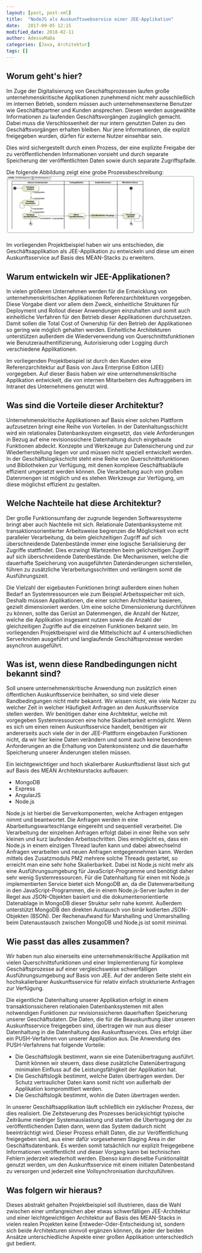 ```yaml
---
layout: [post, post-xml]
title:  "NodeJS als Auskunftswebservice einer JEE-Applikation"
date:   2017-09-05 12:15
modified_date: 2018-02-11
author: AdessoMaDa
categories: [Java, Architektur]
tags: []
---
```


## Worum geht's hier?

Im Zuge der Digitalisierung von Geschäftsprozessen laufen große unternehmenskritische Applikationen zunehmend nicht mehr ausschließlich im internen Betrieb, sondern
müssen auch unternehmensexterne Benutzer wie Geschäftspartner und Kunden ansprechen. Diesen werden ausgewählte Informationen zu laufenden Geschäftsvorgängen zugänglich gemacht.
Dabei muss die Verschlossenheit der nur intern genutzten Daten zu den Geschäftsvorgängen erhalten bleiben. Nur jene Informationen, die explizit freigegeben wurden, 
dürfen für externe Nutzer einsehbar sein.

Dies wird sichergestellt durch einen Prozess, der eine explizite Freigabe der zu veröffentlichenden Informationen vorsieht und durch separate Speicherung der veröffentlichten Daten 
sowie durch separate Zugriffspfade.

Die folgende Abbildung zeigt eine grobe Prozessbeschreibung:
![Prozessbechreibung zu NodeJS als Auskunftswebservice einer JEE-Applikation](../assets/images/posts/NodeJS-als-Auskunftswebservice-einer-JEE-Applikation/Aktivitaetsdiagramm.png)

Im vorliegenden Projektbeispiel haben wir uns entschieden, die Geschäftsapplikation als JEE-Applikation zu entwickeln und diese um einen Auskunftsservice auf Basis des MEAN-Stacks zu erweitern.

## Warum entwickeln wir JEE-Applikationen?

In vielen größeren Unternehmen werden für die Entwicklung von unternehmenskritischen Applikationen Referenzarchitekturen vorgegeben.
Diese Vorgabe dient vor allem dem Zweck, einheitliche Strukturen für Deployment und Rollout dieser Anwendungen einzuhalten und somit 
auch einheitliche Verfahren für den Betrieb dieser Applikationen durchzusetzen. Damit sollen die Total Cost of Ownership für den Betrieb
der Applikationen so gering wie möglich gehalten werden. Einheitliche Architekturen unterstützen außerdem die Wiederverwendung von
Querschnittsfunktionen wie Benutzerauthentifizierung, Autorisierung oder Logging durch verschiedene Applikationen.

Im vorliegenden Projektbeispiel ist durch den Kunden eine Referenzarchitektur auf Basis von Java Enterprise Edition (JEE) vorgegeben.
Auf dieser Basis haben wir eine unternehmenskritische Applikation entwickelt, die von internen Mitarbeitern des Auftraggebers im Intranet des Unternehmens genutzt wird.

## Was sind die Vorteile dieser Architektur?

Unternehmenskritische Applikationen auf Basis einer solchen Plattform aufzusetzen bringt eine Reihe von Vorteilen.
In der Datenhaltungsschicht wird ein relationales Datenbanksystem eingesetzt, das viele Anforderungen in Bezug auf eine revisionssichere Datenhaltung durch 
eingebaute Funktionen abdeckt. Konzepte und Werkzeuge zur Datensicherung und zur Wiederherstellung liegen vor und müssen nicht speziell entwickelt werden.
In der Geschäftslogikschicht steht eine Reihe von Querschnittsfunktionen und Bibliotheken zur Verfügung, mit denen komplexe Geschäftsabläufe effizient umgesetzt werden können.
Die Verarbeitung auch von großen Datenmengen ist möglich und es stehen Werkzeuge zur Verfügung, um diese möglichst effizient zu gestalten.

## Welche Nachteile hat diese Architektur?

Der große Funktionsumfang der zugrunde liegenden Softwaresysteme  bringt aber auch Nachteile mit sich. Relationale Datenbanksysteme mit transaktionsorientierter Arbeitsweise
begrenzen die Möglichkeit von echt paralleler Verarbeitung, da beim gleichzeitigen Zugriff auf sich überschneidende Datenbestände immer eine logische Serialisierung der Zugriffe stattfindet.
Dies erzwingt Wartezeiten beim gelichzeitigen Zugriff auf sich überschneidende Datenbestände. Die Mechanismen, welche die dauerhafte Speicherung von ausgeführten Datenänderungen
sicherstellen, führen zu zusätzliche Verarbeitungsschritten und verlängern somit die Ausführungszeit.

Die Vielzahl der eigebauten Funktionen bringt außerdem einen hohen Bedarf an Systemressourcen wie zum Beispiel Arbeitsspeicher mit sich. Deshalb müssen Applikationen, die einer solchen
Architektur basieren, gezielt dimensioniert werden. Um eine solche Dimensionierung durchführen zu können, sollte das Gerüst an Datenmengen, die Anzahl der Nutzer, welche die Applikation
insgesamt nutzen sowie die Anzahl der gleichzeitigen Zugriffe auf die einzelnen Funktionen bekannt sein. Im vorliegenden Projektbeispiel wird die Mittelschicht
auf 4 unterschiedlichen Serverknoten ausgeführt und langlaufende Geschäftsprozesse werden asynchron ausgeführt.

## Was ist, wenn diese Randbedingungen nicht bekannt sind?

Soll unsere unternehmenskritische Anwendung nun zusätzlich einen öffentlichen Auskunftsservice beinhalten, so sind viele dieser Randbedingungen nicht mehr bekannt.
Wir wissen nicht, wie viele Nutzer zu welcher Zeit in welcher Häufigkeit Anfragen an den Auskunftsservice stellen werden. Wir benötigen daher eine Architektur, 
welche mit vorgegeben Systemressourcen eine hohe Skalierbarkeit ermöglicht. Wenn es sich um einen reinen Auskunftsservice handelt, benötigen wir andererseits auch viele 
der in der JEE-Plattform eingebauten Funktionen nicht, da wir hier keine  Daten verändern und somit auch keine besonderen Anforderungen an die Erhaltung von Datenkonsistenz 
und die dauerhafte Speicherung unserer Änderungen stellen müssen.

Ein leichtgewichtiger und hoch skalierbarer Auskunftsdienst lässt sich gut auf Basis des MEAN Architekturstacks aufbauen:
* MongoDB
* Express
* AngularJS
* Node.js

Node.js ist hierbei die Serverkomponenten, welche Anfragen entgegen nimmt und beantwortet. Die Anfragen werden in eine Abarbeitungswarteschlange eingereiht und sequentiell verarbeitet.
Die Verarbeitung der einzelnen Anfragen erfolgt dabei in einer Reihe von sehr kleinen und kurz laufenden Arbeitsschritten. Dies ermöglicht es, dass ein Node.js in einem einzigen Thread 
laufen kann und dabei abwechselnd Anfragen verarbeiten und neuen Anfragen entgegennehmen kann. Werden mittels des Zusatzmoduls PM2 mehrere solche Threads gestartet, so erreicht man eine
sehr hohe Skalierbarkeit. Dabei ist Node.js nicht mehr als eine Ausführungsumgebung für JavaScript-Programme und benötigt daher sehr wenig Systemressourcen.
Für die Datenhaltung für einen mit Node.js implementierten Service bietet sich MongoDB an, da die Datenverarbeitung in den JavaScript-Programmen, die in einem Node.js-Server laufen
in der Regel aus JSON-Objekten basiert und die dokumentenorientierte Datenablage in MongoDB dieser Struktur sehr nahe kommt. 
Außerdem unterstützt MongoDB den direkten Austausch von binär kodierten JSON-Objekten (BSON). 
Der Rechenaufwand für Marshalling und Unmarshalling beim Datenaustausch zwischen MongoDB und Node.js ist somit minimal.

## Wie passt das alles zusammen?

Wir haben nun also einerseits eine unternehmenskritische Applikation mit vielen Querschnittsfunktionen und einer Implementierung für komplexe Geschäftsprozesse auf einer 
vergleichsweise schwerfälligen Ausführungsumgebung auf Basis von JEE. Auf der anderen Seite steht ein hochskalierbarer Auskunftsservice für relativ einfach strukturierte Anfragen
zur Verfügung.

Die eigentliche Datenhaltung unserer Applikation erfolgt in einem transaktionssicheren relationalen Datenbanksystemen mit allen notwendigen Funktionen zur revisionssicheren dauerhaften Speicherung unserer Geschäftsdaten.
Die Daten, die für die Beauskunftung über unseren Auskunftsservice freigegeben sind, übertragen wir nun aus dieser Datenhaltung in die Datenhaltung des Auskunftsservices.
Dies erfolgt über ein PUSH-Verfahren von unserer Applikation aus. Die Anwendung des PUSH-Verfahrens hat folgende Vorteile:
* Die Geschäftslogik bestimmt, wann sie eine Datenübertragung ausführt. Damit können wir steuern, dass diese zusätzliche Datenübertragung minimalen Einfluss auf die Leistungsfähigkeit der Applikation hat.
* Die Geschäftslogik bestimmt, welche Daten übertragen werden. Der Schutz vertraulicher Daten kann somit nicht von außerhalb der Applikation kompromittiert werden.
* Die Geschäftslogik bestimmt, wohin die Daten übertragen werden.

In unserer Geschäftsapplikation läuft schließlich ein zyklischer Prozess, der dies realisiert. Die Zeitsteuerung des Prozesses berücksichtigt typische Zeiträume niedriger
Systemauslastung und starten die Übertragung der zu veröffentlichenden Daten dann, wenn das System dadurch nicht beeinträchtigt wird.
Dieser Prozess erhält Daten, die zur Veröffentlichung freigegeben sind, aus einer dafür vorgesehenen Staging Area in der Geschäftsdatenbank.
Es werden somit tatsächlich nur explizit freigegebene Informationen veröffentlicht und dieser Vorgang kann bei technischen Fehlern jederzeit wiederholt werden.
Ebenso kann dieselbe Funktionalität genutzt werden, um den Auskunftsservice mit einem initialen Datenbestand zu versorgen und jederzeit eine Vollsynchronisation durchzuführen.

## Was folgern wir hieraus?

Dieses abstrakt gehalten Projektbeispiel soll illustrieren, dass die Wahl zwischen einer umfangreichen aber etwas schwerfälligen JEE-Architektur und 
einer leichtgewichtigen Architektur auf Basis des MEAN-Stacks in vielen realen Projekten keine Entweder-Oder-Entscheidung ist, sondern sich beide Architekturen
sinnvoll ergänzen können, da jeder der beiden Ansätze unterschiedliche Aspekte einer großen Applikation unterschiedlich gut bedient.
